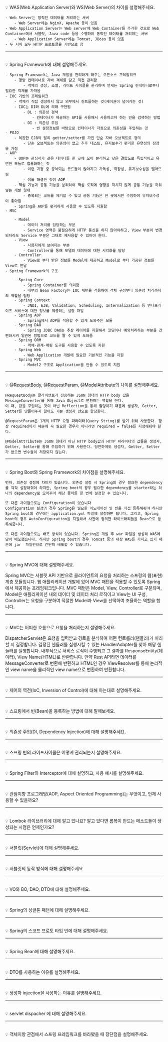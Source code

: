 <br>
💡 WAS(Web Application Server)와 WS(Web Server)의 차이를 설명해주세요.

```
- Web Server는 정적인 데이터를 처리하는 서버
    - Web Server에는 NginX, Apache 등이 있음
- Web Application Server는 Web server에 Web Container를 추가한 것으로 Web Container에서 서블릿, Java code 등을 수행하여 동적인 데이터를 처리하는 서버
    - Web Application Server에는 Tomcat, JBoss 등이 있음
- 두 서버 모두 HTTP 프로토콜을 기반으로 함
```

---
<br>
💡 Spring Framework에 대해 설명해주세요.

```
- Spring Framework는 Java 개발을 편리하게 해주는 오픈소스 프레임워크
    - 경량 컨테이너로 자바 객체를 담고 직접 관리함
        - 객체의 생성, 소멸, 라이프 사이클을 관리하며 언제든 Spring 컨테이너로부터 필요한 객체를 가져옴
- IOC 기반의 프레임워크
    - 객체가 직접 생성하지 않고 외부에서 컨트롤하는 것(제어권이 넘어가는 것)
    - IOC는 DI와 DL에 의해 구현됨
        - DL : 의존성 검색
            - 컨테이너가 제공하는 API를 사용해서 사용하고자 하는 빈을 검색하는 방법
        - DI : 의존성 주입
            - 빈 설정정보를 바탕으로 컨테이너가 자동으로 의존성을 주입하는 것
- POJO
    - 복잡한 EJB와 달리 getter/setter를 가진 단순 자바 오브젝트로 정의
        - 단순 오브젝트는 의존성이 없고 추후 테스트, 유지보수가 편리한 유연성의 장점을 가짐
- AOP
    - OOP는 관심사가 같은 데이터를 한 곳에 모아 분리하고 낮은 결합도로 독립적이고 유연한 모듈로 캡슐화하는 것
        - 이런 과정 중 중복되는 코드들이 많아지고 가독성, 확장성, 유지보수성을 떨어뜨림
        - 이를 해결한 것이 AOP
    - 핵심 기능과 공통 기능을 분리하여 핵심 로직에 영향을 끼치지 않게 공통 기능을 끼워넣는 개발 형태
        - 중복되는 코드를 제거할 수 있고 공통 기능은 한 곳에서만 수정하여 유지보수성이 좋아짐
    - Spring은 AOP를 편리하게 사용할 수 있도록 지원함
- MVC
    
    - Model
        - 데이터 처리를 담당하는 부분
        - Service 영역은 불필요하게 HTTP 통신을 하지 않아야하고, View 부분이 변경되더라도 Service 부분은 그대로 재사용할 수 있어야 한다.
    - View
        - 사용자에게 보여지는 부분
        - Controller를 통해 모델의 데이터에 대한 시각화를 담당
    - Controller
        - View로 부터 받은 정보를 Model에 제공하고 Model로 부터 가공된 정보를 View로 전달
- Spring Framework의 구조
    
    - Spring Core
        - Spring Container를 의미함
        - 내부의 Bean Factory는 IOC 패턴을 적용하여 객체 구성부터 의존성 처리까지의 역할을 담당
    - Spring Context
        - JNDI, EJB, Validation, Scheduling, Internalization 등 엔터프라이즈 서비스에 대한 정보를 제공하는 설정 파일
    - Spring AOP
        - Spring에서 AOP를 적용할 수 있게 도와주는 모듈
    - Spring DAO
        - Spring JDBC DAO는 추상 레이어를 지원해서 코딩이나 예외처리하는 부분을 간편화시켜 일관된 방법으로 코드를 짤 수 있게 도와줌
    - Spring ORM
        - 객체-관계-매핑 도구를 사용할 수 있도록 지원
    - Spring Web
        - Web Application 개발에 필요한 기본적인 기능을 지원
    - Spring MVC
        - Model2 구조로 Application을 만들 수 있도록 지원
```

---
<br>
💡 @RequestBody, @RequestParam, @ModelAttribute의 차이를 설명해주세요.  

```
@RequestBody는 클라이언트가 전송하는 JSON 형태의 HTTP body 값을 MessageConverter를 통해 Java Object로 변환하는 역할을 한다.  
이 때, 값을 주입하는 것이 아닌 Reflection을 통해 할당하기 때문에 생성자, Getter, Setter를 만들어주지 않아도 기본 생성자 만으로 할당한다.  

@RequestParam은 1개의 HTTP 요청 파라미터(Query String)를 받기 위해 사용한다. 항상 required이기 때문에 꼭 필요한 경우가 아니라면 required = false를 지정해줘야 한다.  

@ModelAttribute는 JSON 형태가 아닌 HTTP body값과 HTTP 파라미터의 값들을 생성자, Getter, Setter를 통해 주입하기 위해 사용한다. 당연하게도 생성자, Getter, Setter가 없으면 변수들이 저장되지 않는다.
```

---
<br>
💡 Spring Boot와 Spring Framework의 차이점을 설명해주세요.  

```
먼저, 의존성 설정에 차이가 있습니다. 의존성 설정 시 Spring의 경우 필요한 dependency를 각각 설정해줘야 하지만, Spring boot의 경우 필요한 dependency를 starter라는 하나의 dependency로 모아주어 해당 뭉치를 한 번에 설정할 수 있습니다.  

또 다른 차이점으로는 Configuration이 있습니다  
Configuration 설정의 경우 Spring은 필요한 어노테이션 및 빈을 직접 등록해줘야 하지만 Spring boot의 경우에는 application.yml 파일에 설정하면 됩니다. 그리고, Spring boot의 경우 AutoConfiguration을 지원해서 사전에 정의한 라이브러리들을 Bean으로 등록해줍니다.  

또 다른 차이점으로는 배포 방식이 있습니다. Spring은 개발 후 war 파일을 생성해 WAS에 담아 배포했습니다. 하지만 Spring boot의 경우 Tomcat 등의 내장 WAS를 가지고 있기 때문에 jar  파일만으로 간단히 배포할 수 있습니다.
```

---
<br>
💡 Spring MVC에 대해 설명해주세요.


<br>

Spring MVC는 서블릿 API 기반으로 클라이언트의 요청을 처리하는 스프링의 웹(표현) 계층 모듈입니다. 웹 애플리케이션 개발에 있어 MVC 패턴을 적용할 수 있도록 Spring에서 제공하는 프레임워크입니다. MVC 패턴은 Model, View, Controller로 구분되며, Model은 애플리케이션 내의 데이터 및 데이터 처리 로직이고 View는 UI 구성, Controller는 요청을 구분하여 적절한 Model과 View를 선택하여 조율하는 역할을 합니다. 

---
<br>
💡 MVC는 어떠한 흐름으로 요청을 처리하는지 설명해주세요.


<br>

DispatcherServlet은 요청을 입력받고 경로을 분석하여 어떤 컨트롤러(핸들러)가 처리할 지 결정합니다. 결정된 핸들러를 실행시킬 수 있는 HandlerAdapter를 찾아 해당 핸들러를 실행합니다. 내부적으로 서비스 로직이 수행되고 그 결과를 ResponseEntity(데이터), View Name(HTML)로 반환합니다. 만약 Rest API라면 데이터를 MessageConverter로 변환해 반환하고 HTML인 경우 ViewResolver를 통해 논리적인 view name을 물리적인 view name으로 변환하여 반환합니다.

---
<br>
💡 제어의 역전(IoC, Inversion of Control)에 대해 아는대로 설명해주세요.

---
<br>
💡 스프링에서 빈(Bean)을 등록하는 방법에 대해 말해보세요.

---
<br>
💡 의존성 주입(DI, Dependency Injection)에 대해 설명해주세요.

---
<br>
💡 스프링 빈의 라이프사이클은 어떻게 관리되는지 설명해주세요.

---
<br>
💡 Spring Filter와 Interceptor에 대해 설명하고, 사용 예시를 설명해주세요.

---
<br>
💡 관점지향 프로그래밍(AOP, Aspect Oriented Programming)는 무엇이고, 언제 사용할 수 있을까요?

---
<br>
💡 Lombok 라이브러리에 대해 알고 있나요? 알고 있다면 롬복이 만드는 메소드들이 생성되는 시점은 언제인가요?

---
<br>
💡 서블릿(Servlet)에 대해 설명해주세요.

---
<br>
💡 서블릿의 동작 방식에 대해 설명해주세요

---
<br>
💡 VO와 BO, DAO, DTO에 대해 설명해주세요.

---
<br>
💡 Spring의 싱글톤 패턴에 대해 설명해주세요.

---
<br>
💡 Spring의 스코프 프로토 타입 빈에 대해 설명해주세요.

---
<br>
💡 Spring Bean에 대해 설명해주세요.

---
<br>
💡 DTO를 사용하는 이유를 설명해주세요.

---
<br>
💡 생성자 injection을 사용하는 이유를 설명해주세요.

---
<br>
💡 servlet dispacher 에 대해 설명해주세요.

---
<br>
💡 객체지향 관점에서 스프링 프레임워크를 바라봤을 때 장단점을 설명해주세요.

